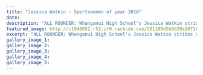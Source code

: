 ```yaml
---
title: "Jessica Watkin - Sportswomen of year 2016"
date: 
description: "ALL ROUNDER: Whanganui High School's Jessica Watkin strides on the national cricket stage won her the Secondary School Sportswomen of the Year title last night, Wednesday 26 October 2016..."
featured_image: http://c1940652.r52.cf0.rackcdn.com/581109d5b8d39a20710030f6/Jess-Watkins-Sec-School-Sportswomen-2016.jpg
excerpt: "ALL ROUNDER: Whanganui High School's Jessica Watkin strides on the national cricket stage won her the Secondary School Sportswomen of the Year title last night."
gallery_image_1: 
gallery_image_2: 
gallery_image_3: 
gallery_image_4: 
gallery_image_5: 
---
```

